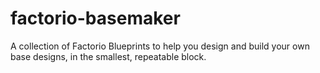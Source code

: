 # factorio-basemaker
A collection of Factorio Blueprints to help you design and build your own base designs, in the smallest, repeatable block.
